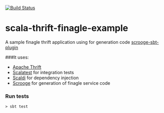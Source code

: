 [![Build Status](https://travis-ci.org/laser13/scala-thrift-finagle-example.svg)](https://travis-ci.org/laser13/scala-thrift-finagle-example)

# scala-thrift-finagle-example

A sample finagle thrift application using for generation code [scrooge-sbt-plugin](http://twitter.github.io/scrooge/SBTPlugin.html)

###It uses:

* [Apache Thrift](https://thrift.apache.org/) 
* [Scalatest](http://www.scalatest.org/) for integration tests
* [Scaldi](http://scaldi.org/) for dependency injection
* [Scrooge](http://twitter.github.io/scrooge/index.html) for generation of finagle service code

### Run tests
    > sbt test